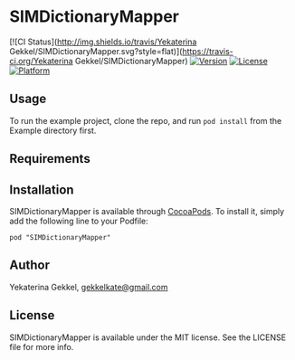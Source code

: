 # SIMDictionaryMapper

[![CI Status](http://img.shields.io/travis/Yekaterina Gekkel/SIMDictionaryMapper.svg?style=flat)](https://travis-ci.org/Yekaterina Gekkel/SIMDictionaryMapper)
[![Version](https://img.shields.io/cocoapods/v/SIMDictionaryMapper.svg?style=flat)](http://cocoadocs.org/docsets/SIMDictionaryMapper)
[![License](https://img.shields.io/cocoapods/l/SIMDictionaryMapper.svg?style=flat)](http://cocoadocs.org/docsets/SIMDictionaryMapper)
[![Platform](https://img.shields.io/cocoapods/p/SIMDictionaryMapper.svg?style=flat)](http://cocoadocs.org/docsets/SIMDictionaryMapper)

## Usage

To run the example project, clone the repo, and run `pod install` from the Example directory first.

## Requirements

## Installation

SIMDictionaryMapper is available through [CocoaPods](http://cocoapods.org). To install
it, simply add the following line to your Podfile:

    pod "SIMDictionaryMapper"

## Author

Yekaterina Gekkel, gekkelkate@gmail.com

## License

SIMDictionaryMapper is available under the MIT license. See the LICENSE file for more info.

